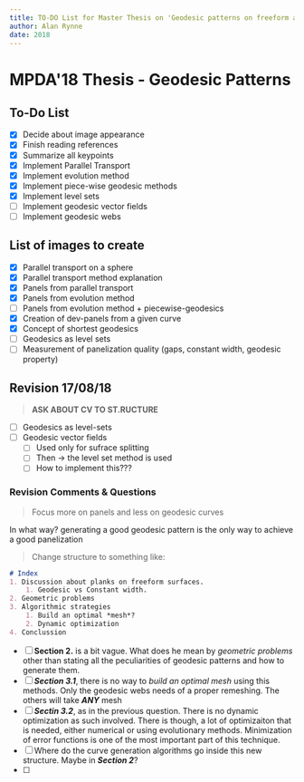 ```yaml
---
title: TO-DO List for Master Thesis on 'Geodesic patterns on freeform architecture'
author: Alan Rynne
date: 2018
---
```


# MPDA'18 Thesis - Geodesic Patterns

## To-Do List

- [x] Decide about image appearance
- [x] Finish reading references
- [x] Summarize all keypoints
- [x] Implement Parallel Transport
- [x] Implement evolution method
- [x] Implement piece-wise geodesic methods
- [x] Implement level sets
- [ ] Implement geodesic vector fields
- [ ] Implement geodesic webs 

## List of images to create

- [x] Parallel transport on a sphere
- [x] Parallel transport method explanation
- [x] Panels from parallel transport
- [x] Panels from evolution method
- [ ] Panels from evolution method + piecewise-geodesics
- [x] Creation of dev-panels from a given curve
- [x] Concept of shortest geodesics
- [ ] Geodesics as level sets
- [ ] Measurement of panelization quality (gaps, constant width, geodesic property)

## Revision 17/08/18

> **ASK ABOUT CV TO ST.RUCTURE**

- [ ] Geodesics as level-sets
- [ ] Geodesic vector fields
  - [ ] Used only for sufrace splitting
  - [ ] Then -> the level set method is used
  - [ ] How to implement this???

### Revision Comments & Questions

> Focus more on panels and less on geodesic curves

In what way? generating a good geodesic pattern is the only way to achieve a good panelization

> Change structure to something like:

```markdown
# Index
1. Discussion about planks on freeform surfaces.
    1. Geodesic vs Constant width.
2. Geometric problems
3. Algorithmic strategies
    1. Build an optimal *mesh*?
    2. Dynamic optimization
4. Conclussion
```

- [ ] **Section 2.** is a bit vague. What does he mean by *geometric problems* other than stating all the peculiarities of geodesic patterns and how to generate them.
- [ ] ***Section 3.1***, there is no way to *build an optimal mesh* using this methods. Only the geodesic webs needs of a proper remeshing. The others will take ***ANY*** mesh 
- [ ] ***Sectin 3.2***, as in the previous question. There is no dynamic optimization as such involved. There is though, a lot of optimizaiton that is needed, either numerical or using evolutionary methods. Minimization of error functions is one of the most important part of this technique.
- [ ] Where do the curve generation algorithms go inside this new structure. Maybe in ***Section 2***?
- [ ] 